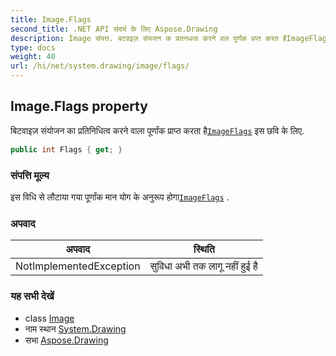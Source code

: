 ```yaml
---
title: Image.Flags
second_title: .NET API संदर्भ के लिए Aspose.Drawing
description: Image संपत्त. बटवइज़ संयजन क प्रतनधत्व करने वल पूर्णंक प्रप्त करत हैImageFlags इस छव के लए.
type: docs
weight: 40
url: /hi/net/system.drawing/image/flags/
---
```

## Image.Flags property

बिटवाइज़ संयोजन का प्रतिनिधित्व करने वाला पूर्णांक प्राप्त करता है[`ImageFlags`](../../../system.drawing.imaging/imageflags/) इस छवि के लिए.

```csharp
public int Flags { get; }
```

### संपत्ति मूल्य

इस विधि से लौटाया गया पूर्णांक मान योग के अनुरूप होगा[`ImageFlags`](../../../system.drawing.imaging/imageflags/) .

### अपवाद

| अपवाद | स्थिति |
| --- | --- |
| NotImplementedException | सुविधा अभी तक लागू नहीं हुई है |

### यह सभी देखें

* class [Image](../)
* नाम स्थान [System.Drawing](../../image/)
* सभा [Aspose.Drawing](../../../)


